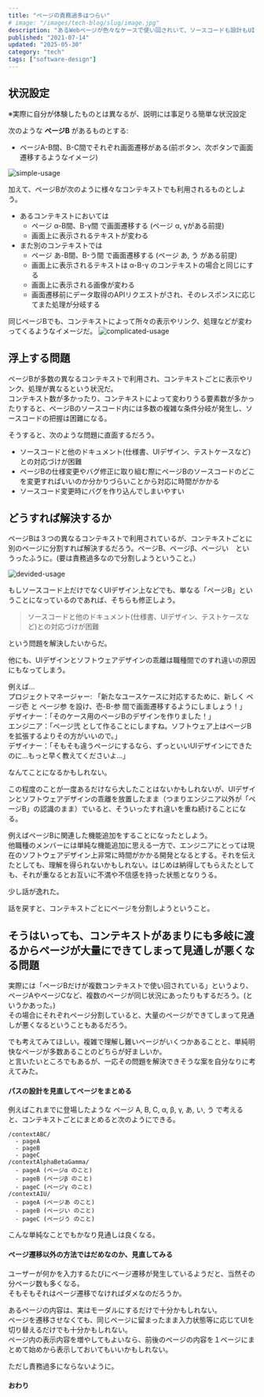 ```yaml
---
title: "ページの責務過多はつらい"
# image: "/images/tech-blog/slug/image.jpg"
description: "あるWebページが色々なケースで使い回されいて、ソースコードも設計もUIデザインも理解が難しいという状況に直面したことがある。あのときどうすればよかったのだろかとふと考えてしまったのでつらつらと書いてみる。"
published: "2021-07-14"
updated: "2025-05-30"
category: "tech"
tags: ["software-design"]
---
```


## 状況設定

※実際に自分が体験したものとは異なるが、説明には事足りる簡単な状況設定

次のような **ページB** があるものとする:

- ページA-B間、B-C間でそれぞれ画面遷移がある(前ボタン、次ボタンで画面遷移するようなイメージ)

![simple-usage](/images/tech-blog/2021-too-much-duty/simple-usage.avif)

加えて、ページBが次のように様々なコンテキストでも利用されるものとしよう。

- あるコンテキストにおいては
  - ページ α-B間、B-γ間 で画面遷移する (ページ α, γがある前提)
  - 画面上に表示されるテキストが変わる
- また別のコンテキストでは
  - ページ あ-B間、B-う間 で画面遷移する (ページ あ, う がある前提)
  - 画面上に表示されるテキストは α-B-γ のコンテキストの場合と同じにする
  - 画面上に表示される画像が変わる
  - 画面遷移前にデータ取得のAPIリクエストがされ、そのレスポンスに応じてまた処理が分岐する

同じページBでも、コンテキストによって所々の表示やリンク、処理などが変わってくるようなイメージだ。
![complicated-usage](/images/tech-blog/2021-too-much-duty/complecated-usage.avif)

## 浮上する問題

ページBが多数の異なるコンテキストで利用され、コンテキストごとに表示やリンク、処理が異なるという状況だ。  
コンテキスト数が多かったり、コンテキストによって変わりうる要素数が多かったりすると、ページBのソースコード内には多数の複雑な条件分岐が発生し、ソースコードの把握は困難になる。

そうすると、次のような問題に直面するだろう。

- ソースコードと他のドキュメント(仕様書、UIデザイン、テストケースなど)との対応づけが困難
- ページBの仕様変更やバグ修正に取り組む際にページBのソースコードのどこを変更すればいいのか分かりづらいことから対応に時間がかかる
- ソースコード変更時にバグを作り込んでしまいやすい

## どうすれば解決するか

ページBは３つの異なるコンテキストで利用されているが、コンテキストごとに別のページに分割すれば解決するだろう。ページB、ページβ、ページい　というったふうに。(要は責務過多なので分割しようということ。）

![devided-usage](/images/tech-blog/2021-too-much-duty/divided-usage.avif)

もしソースコード上だけでなくUIデザイン上などでも、単なる「ページB」ということになっているのであれば、そちらも修正しよう。

> ソースコードと他のドキュメント(仕様書、UIデザイン、テストケースなど)との対応づけが困難

という問題を解決したいからだ。

他にも、UIデザインとソフトウェアデザインの乖離は職種間でのすれ違いの原因にもなってしまう。

例えば...  
プロジェクトマネージャー: 「新たなユースケースに対応するために、新しく ページ壱 と ページ参 を設け、壱-B-参 間で画面遷移するようにしましょう！」  
デザイナー：「そのケース用のページBのデザインを作りました！」  
エンジニア：「ページ弐 として作ることにしますね。ソフトウェア上はページBを拡張するよりその方がいいので。」  
デザイナー：「そもそも違うページにするなら、ずっといいUIデザインにできたのに...もっと早く教えてくださいよ...」

なんてことになるかもしれない。

この程度のことが一度あるだけなら大したことはないかもしれないが、UIデザインとソフトウェアデザインの乖離を放置したまま（つまりエンジニア以外が「ページB」の認識のまま）でいると、そういったすれ違いを重ね続けることになる。

例えばページBに関連した機能追加をすることになったとしよう。  
他職種のメンバーには単純な機能追加に思える一方で、エンジニアにとっては現在のソフトウェアデザイン上非常に時間がかかる開発となるとする。それを伝えたとしても、理解を得られないかもしれない。はじめは納得してもらえたとしても、それが重なるとお互いに不満や不信感を持った状態となりうる。

少し話が逸れた。

話を戻すと、コンテキストごとにページを分割しようということ。

## そうはいっても、コンテキストがあまりにも多岐に渡るからページが大量にできてしまって見通しが悪くなる問題

実際には「ページBだけが複数コンテキストで使い回されている」というより、ページAやページCなど、複数のページが同じ状況にあったりもするだろう。(というかあった。)  
その場合にそれぞれページ分割していると、大量のページができてしまって見通しが悪くなるということもあるだろう。

でも考えてみてほしい。複雑で理解し難いページがいくつかあることと、単純明快なページが多数あることのどちらが好ましいか。  
と言いたいところでもあるが、一応その問題を解決できそうな案を自分なりに考えてみた。

#### パスの設計を見直してページをまとめる

例えばこれまでに登場したような ページ A, B, C, α, β, γ, あ, い, う で考えると、コンテキストごとにまとめると次のようにできる。

```
/contextABC/
  - pageA
  - pageB
  - pageC
/contextAlphaBetaGamma/
  - pageA (ページα のこと)
  - pageB (ページβ のこと)
  - pageC (ページγ のこと)
/contextAIU/
  - pageA (ページあ のこと)
  - pageB (ページい のこと)
  - pageC (ページう のこと)
```

こんな単純なことでもかなり見通しは良くなる。

#### ページ遷移以外の方法ではだめなのか、見直してみる

ユーザーが何かを入力するたびにページ遷移が発生しているようだと、当然その分ページ数も多くなる。  
そもそもそれはページ遷移でなければダメなのだろうか。

あるページの内容は、実はモーダルにするだけで十分かもしれない。  
ページを遷移させなくても、同じページに留まったまま入力状態等に応じてUIを切り替えるだけでも十分かもしれない。  
ページ内の表示内容を増やしてもよいなら、前後のページの内容を１ページにまとめて始めから表示しておいてもいいかもしれない。

ただし責務過多にならないように。

#### おわり
